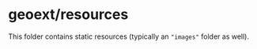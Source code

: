 # geoext/resources

This folder contains static resources (typically an `"images"` folder as well).
